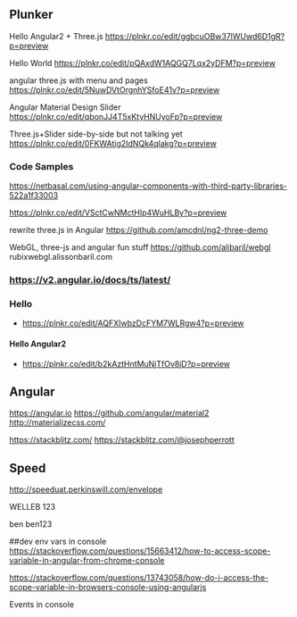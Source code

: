 

## Plunker

Hello Angular2 + Three.js
https://plnkr.co/edit/ggbcuOBw37lWUwd6D1gR?p=preview


Hello World
https://plnkr.co/edit/pQAxdW1AQGQ7Lqx2yDFM?p=preview

angular three.js with menu and pages
https://plnkr.co/edit/5NuwDVtOrgnhYSfoE41v?p=preview

Angular Material Design Slider
https://plnkr.co/edit/qbonJJ4T5xKtyHNUyoFp?p=preview

Three.js+Slider side-by-side but not talking yet
https://plnkr.co/edit/0FKWAtig2IdNQk4qlakg?p=preview


### Code Samples

https://netbasal.com/using-angular-components-with-third-party-libraries-522a1f33003

https://plnkr.co/edit/VSctCwNMctHIp4WuHLBy?p=preview

rewrite three.js in Angular
https://github.com/amcdnl/ng2-three-demo

WebGL, three-js and angular fun stuff
https://github.com/alibaril/webgl
rubixwebgl.alissonbaril.com

### https://v2.angular.io/docs/ts/latest/


### Hello

* https://plnkr.co/edit/AQFXIwbzDcFYM7WLRgw4?p=preview

#### Hello Angular2

* https://plnkr.co/edit/b2kAztHntMuNjTfOv8jD?p=preview


## Angular
https://angular.io
https://github.com/angular/material2
http://materializecss.com/


https://stackblitz.com/
https://stackblitz.com/@josephperrott


## Speed
http://speeduat.perkinswill.com/envelope

WELLEB
123


ben
ben123


##dev env
vars in console
https://stackoverflow.com/questions/15663412/how-to-access-scope-variable-in-angular-from-chrome-console

https://stackoverflow.com/questions/13743058/how-do-i-access-the-scope-variable-in-browsers-console-using-angularjs


Events in console
























